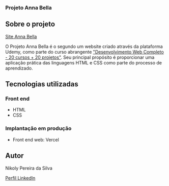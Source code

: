 ### Projeto Anna Bella

## Sobre o projeto

[Site Anna Bella](https://projeto-anna-bella-nine.vercel.app)

O Projeto Anna Bella é o segundo um website criado através da plataforma Udemy, como parte do curso abrangente ["Desenvolvimento Web Completo - 20 cursos + 20 projetos"](https://www.udemy.com/course/web-completo/). Seu principal propósito é proporcionar uma aplicação prática das linguagens HTML e CSS como parte do processo de aprendizado.

## Tecnologias utilizadas
### Front end
- HTML
- CSS 
### Implantação em produção
- Front end web: Vercel

## Autor

Nikoly Pereira da Silva

[Perfil LinkedIn](https://www.linkedin.com/in/nikoly-pereira-da-silva)
